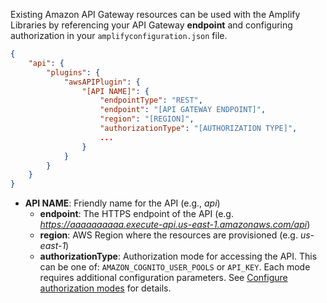 Existing Amazon API Gateway resources can be used with the Amplify Libraries by referencing your API Gateway **endpoint** and configuring authorization in your `amplifyconfiguration.json` file.

```json
{
    "api": {
        "plugins": {
            "awsAPIPlugin": {
                "[API NAME]": {
                    "endpointType": "REST",
                    "endpoint": "[API GATEWAY ENDPOINT]",
                    "region": "[REGION]",
                    "authorizationType": "[AUTHORIZATION TYPE]",
                    ...
                }
            }
        }
    }
}
```

- **API NAME**: Friendly name for the API (e.g., *api*)
  - **endpoint**: The HTTPS endpoint of the API (e.g. *https://aaaaaaaaaa.execute-api.us-east-1.amazonaws.com/api*)
  - **region**:  AWS Region where the resources are provisioned (e.g. *us-east-1*)
  - **authorizationType**: Authorization mode for accessing the API. This can be one of: `AMAZON_COGNITO_USER_POOLS` or `API_KEY`. Each mode requires additional configuration parameters. See [Configure authorization modes](~/lib/restapi/authz.md) for  details.
